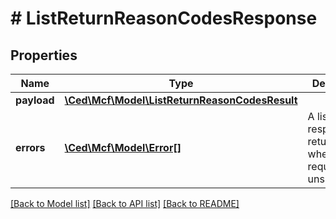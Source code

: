 # # ListReturnReasonCodesResponse

## Properties

Name | Type | Description | Notes
------------ | ------------- | ------------- | -------------
**payload** | [**\Ced\Mcf\Model\ListReturnReasonCodesResult**](ListReturnReasonCodesResult.md) |  | [optional]
**errors** | [**\Ced\Mcf\Model\Error[]**](Error.md) | A list of error responses returned when a request is unsuccessful. | [optional]

[[Back to Model list]](../../README.md#models) [[Back to API list]](../../README.md#endpoints) [[Back to README]](../../README.md)
